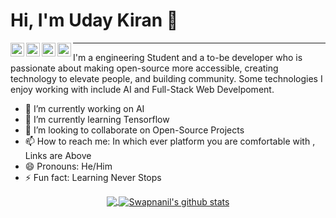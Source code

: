# Hi, I'm Uday Kiran 👋
<a href="https://www.linkedin.com/in/uday-kiran-b9b2a9186/">
  <img align="left" alt=" Linkedin" width="22px" src="https://cdn.jsdelivr.net/npm/simple-icons@v3/icons/linkedin.svg" />
</a>
<a href="https://github.com/UdayKiranPadhy">
  <img align="left" alt=" GitHub" width="22px" src="https://cdn.jsdelivr.net/npm/simple-icons@v3/icons/github.svg" />
</a>
<a href="mailto:kiranu941@gmail.com">
  <img align="left" alt=" Mail" width="22px" src="https://cdn.jsdelivr.net/npm/simple-icons@v3/icons/gmail.svg" />
</a>
<a href="https://www.hackerrank.com/kiranu941">
  <img align="left" alt=" HackerRank" width="22px" src="https://cdn.jsdelivr.net/npm/simple-icons@v3/icons/hackerrank.svg" />
</a>
<hr>
I'm a engineering Student and a to-be developer who is passionate about making open-source more accessible, creating technology to elevate people, and building community. Some technologies I enjoy working with include AI and Full-Stack Web Develpoment.

- 🔭 I’m currently working on AI
- 🌱 I’m currently learning Tensorflow
- 👯 I’m looking to collaborate on Open-Source Projects
- 📫 How to reach me: In which ever platform you are comfortable with , Links are Above
- 😄 Pronouns: He/Him
- ⚡ Fun fact: Learning Never Stops

<p align="center">
<a href="https://github.com/UdayKiranPadhy">
  <img align="center" src="https://github-readme-stats.vercel.app/api/top-langs/?username=UdayKiranPadhy&theme=dark" />
  <img align="center" src="https://github-readme-stats.vercel.app/api?username=UdayKiranPadhy&show_icons=true&title_color=fff&icon_color=79ff97&text_color=9f9f9f&bg_color=151515" alt="Swapnanil's github stats"/>
</a></p>

